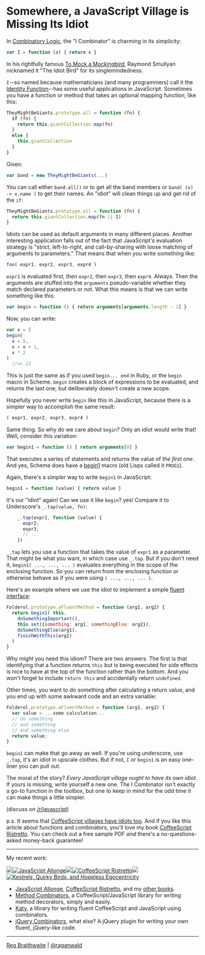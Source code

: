 # Somewhere, a JavaScript Village is Missing Its Idiot

In [Combinatory Logic](http://en.wikipedia.org/wiki/Combinatory_logic), the "I Combinator" is charming in its simplicity:

```javascript
var I = function (x) { return x }
```

In his rightfully famous [To Mock a Mockingbird](http://www.amazon.com/gp/product/0192801422?ie=UTF8&tag=raganwald001-20&linkCode=as2&camp=1789&creative=9325&creativeASIN=0192801422), Raymond Smullyan nicknamed it "The Idiot Bird" for its singlemindedness.

`I`--so named because mathematicians (and many programmers) call it the [Identity Function](https://en.wikipedia.org/wiki/Identity_function)--has some useful applications in JavaScript. Sometimes you have a function or method that takes an optional mapping function, like this:

```javascript
TheyMightBeGiants.prototype.all = function (fn) {
  if (fn) {
    return this.giantCollection.map(fn)
  }
  else {
    this.giantCollection
  }
}
```

Given:

```javascript
var band = new TheyMightBeGiants(...)
```

You can call either `band.all()` or to get all the band members or `band( (x) -> x.name )` to get their names. An "idiot" will clean things up and get rid of the `if`:

```javascript
TheyMightBeGiants.prototype.all = function (fn) {
  return this.giantCollection.map(fn || I)
}
```

Idiots can be used as default arguments in many different places. Another interesting application falls out of the fact that JavaScript's evaluation strategy is "strict, left-to-right, and call-by-sharing with loose matching of arguments to parameters." That means that when you write something like:

```javascript
foo( expr1, expr2, expr3, expr4 )
```
    
`expr1` is evaluated first, then `expr2`, then `expr3`, then `expr4`. Always. Then the arguments are stuffed into the `arguments` pseudo-variable whether they match declared parameters or not. What this means is that we can write something like this:

```javascript
var begin = function () { return arguments[arguments.length - 1] }
```
    
Now, you can write:

```javascript
var x = 5
begin(
  x = 5,
  x = x + 1,
  x * 2
)
  //=> 12
```

This is just the same as if you used `begin... end` in Ruby, or the `begin` macro in Scheme. `begin` creates a block of expressions to be evaluated, and returns the last one, but deliberately doesn't create a new scope.

Hopefully you never write `begin` like this in JavaScript, because there is a simpler way to accomplish the same result:

```javascript
( expr1, expr2, expr3, expr4 )
```
  
Same thing. So why do we care about `begin`? Only an idiot would write that! Well, consider this variation:

```javascript
var begin1 = function () { return arguments[0] }
```
    
That executes a series of statements and returns the value of *the first one*. And yes, Scheme does have a [begin1](http://patricklogan.blogspot.ca/2005/08/when-to-create-syntax-in-lisp.html) macro (old Lisps called it `PROG1`).

Again, there's a simpler way to write `begin1` in JavaScript:

```javascript
begin1 = function (value) { return value }
```

It's our "idiot" again! Can we use it like `begin`? yes! Compare it to Underscore's  `_.tap(value, fn)`:

```javascript
    _.tap(expr1, function (value) {
      expr2;
      expr3;
      // ... 
    })
```

`_.tap` lets you use a function that takes the value of `expr1` as a parameter. That might be what you want, in which case use `_.tap`. But if you don't need it, `begin1( ..., ..., ... )` evaluates everything in the scope of the enclosing function. So you can return from the enclosing function or otherwise behave as if you were using `( ..., ..., ... )`.

Here's an example where we use the idiot to implement a simple [fluent interface](https://en.wikipedia.org/wiki/Fluent_interface):

```javascript
Folderol.prototype.aFluentMethod = function (arg1, arg2) {
  return begin1( this,
    doSomethingImportant(),
    this.set({something: arg1, somethingElse: arg2}),
    doSomethingElse(arg1),
    finishWithThis(arg2)
  )
}
```

Why might you need this idiom? There are two answers. The first is that identifying that a function returns `this` but is being executed for side effects is nice to have at the top of the function rather than the bottom. And you won't forget to include `return this` and accidentally return `undefined`. 

Other times, you want to do something after calculating a return value, and you end up with some awkward code and an extra variable:

```javascript
Folderol.prototype.aFluentMethod = function (arg1, arg2) {
  var value = ...some calculation...
  // do something
  // and something
  // and something else
  return value;
}
```

`begin1` can make that go away as well. If you're using underscore, use `_.tap`, it's an idiot in upscale clothes. But if not, `I` or `begin1` is an easy one-liner you can pull out.

The moral of the story? *Every JavaScript village ought to have its own idiot*. If yours is missing, write yourself a new one. The I Combinator isn't exactly a go-to function in the toolbox, but one to keep in mind for the odd time it can make things a little simpler.

(discuss on [/r/javascript](http://www.reddit.com/r/javascript/comments/12eq0n/somewhere_a_javascript_village_is_missing_its/))

p.s. It seems that [CoffeeScript villages have idiots too](https://github.com/raganwald/homoiconic/blob/master/2012/10/idiot.cs.md). And if you like this article about functions and combinators, you'll love my book [CoffeeScript Ristretto](http://leanpub.com/coffeescript-ristretto). You can check out a free sample PDF *and* there's a no-questions-asked money-back guarantee!

---

My recent work:

![](http://i.minus.com/iL337yTdgFj7.png)[![JavaScript Allonge](http://i.minus.com/iTeArnPx8NrbG.jpeg)](http://leanpub.com/javascript-allonge "JavaScript Allongé")![](http://i.minus.com/iL337yTdgFj7.png)[![CoffeeScript Ristretto](http://i.minus.com/iuYNUrU0MAR59.jpeg)](http://leanpub.com/coffeescript-ristretto "CoffeeScript Ristretto")![](http://i.minus.com/iL337yTdgFj7.png)[![Kestrels, Quirky Birds, and Hopeless Egocentricity](http://i.minus.com/ifN7VFpRXkRQW.jpeg)](http//leanpub.com/combinators "Kestrels, Quirky Birds, and Hopeless Egocentricity")

* [JavaScript Allonge](http://leanpub.com/javascript-allonge), [CoffeeScript Ristretto](http://leanpub.com/coffeescript-ristretto), and my [other books](http://leanpub.com/u/raganwald).
* [Method Combinators](https://github.com/raganwald/method-combinators), a CoffeeScript/JavaScript library for writing method decorators, simply and easily.
* [Katy](http://github.com/raganwald/Katy), a library for writing fluent CoffeeScript and JavaScript using combinators.
* [jQuery Combinators](http://githiub.com/raganwald/jquery-combinators), what else? A jQuery plugin for writing your own fluent, jQuery-like code.  

---

[Reg Braithwaite](http://braythwayt.com) | [@raganwald](http://twitter.com/raganwald)
